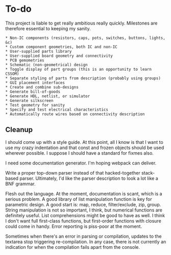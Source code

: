 # To-do

This project is liable to get really ambitious really quickly.
Milestones are therefore essential to keeping my sanity.

    * Non-IC components (resistors, caps, pots, switches, buttons, lights, &c)
    * Custom component geometries, both IC and non-IC
    * User-supplied parts library
    * User-supplied board geometry and connectivity
    * PCB gemometries
    * Schematic (non-geometrical) design
    * Toggle display of part groups (this is an opportunity to learn CSSOM)
    * Separate styling of parts from description (probably using groups)
    * GUI placement interfaces
    * Create and combine sub-designs
    * Generate bill-of-goods
    * Generate HDL, netlist, or simulator
    * Generate silkscreen
    * Test geometry for sanity
    * Specify and test electrical characteristics
    * Automatically route wires based on connectivity description


## Cleanup

I should come up with a style guide.
At this point, all I know is that I want to use my crazy indentation and that const and frozen objects should be used wherever possible.
I suppose I should have a standard for fixmes also.

I need some documentation generator.
I'm hoping webpack can deliver.

Write a proper top-down parser instead of that hacked-together stack-based parser.
Ultimately, I'd like the parser description to look a lot like a BNF grammar.

Flesh out the language.
At the moment, documentation is scant, which is a serious problem.
A good library of list manipulation function is key for parametric design.
A good start is: map, reduce, filter/exclude, zip, group.
String manipulation is not so important, I think, but numerical functions are definitely useful.
List comprehensions might be good to have as well.
I think I don't want full first-class functions, but first-order functions with closure could come in handy.
Error reporting is piss-poor at the moment.

Sometimes when there's an error in parsing or compilation, updates to the textarea stop triggering re-compilation.
In any case, there is not currently an indication for when the compilation fails apart from the console.